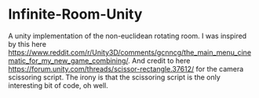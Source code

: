 # Infinite-Room-Unity
A unity implementation of the non-euclidean rotating room.
I was inspired by this here https://www.reddit.com/r/Unity3D/comments/gcnncg/the_main_menu_cinematic_for_my_new_game_combining/.
And credit to here https://forum.unity.com/threads/scissor-rectangle.37612/ for the camera scissoring script.
The irony is that the scissoring script is the only interesting bit of code, oh well.
